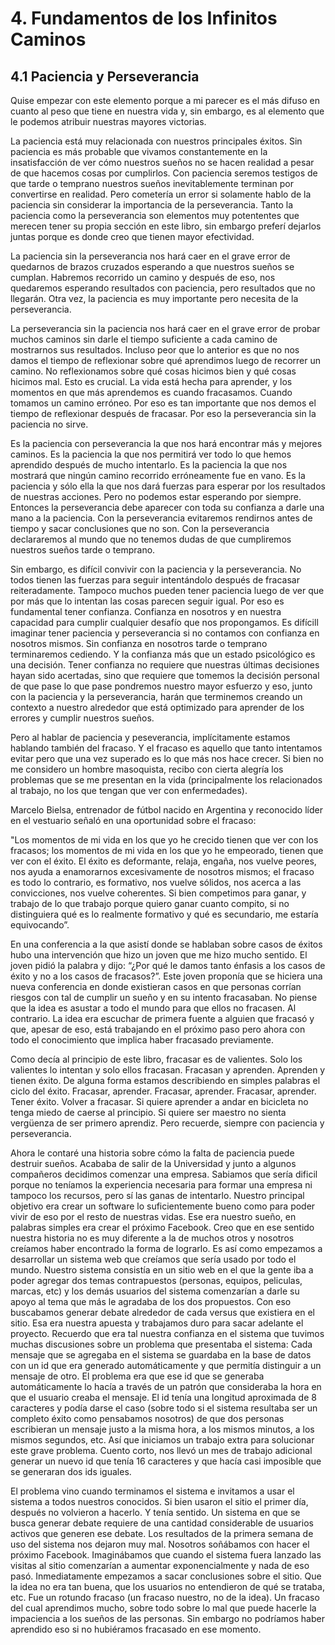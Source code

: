 # 4. Fundamentos de los Infinitos Caminos


## 4.1 Paciencia y Perseverancia

Quise empezar con este elemento porque a mi parecer es el más difuso en cuanto al peso que tiene en nuestra vida y, sin embargo, es al elemento que le podemos atribuir nuestras mayores victorias. 

La paciencia está muy relacionada con nuestros principales éxitos. Sin paciencia es más probable que vivamos constantemente en la insatisfacción de ver cómo nuestros sueños no se hacen realidad a pesar de que hacemos cosas por cumplirlos. Con paciencia seremos testigos de que tarde o temprano nuestros sueños inevitablemente terminan por convertirse en realidad. Pero cometería un error si solamente hablo de la paciencia sin considerar la importancia de la perseverancia. Tanto la paciencia como la perseverancia son elementos muy potententes que merecen tener su propia sección en este libro, sin embargo preferí dejarlos juntas porque es donde creo que tienen mayor efectividad. 

La paciencia sin la perseverancia nos hará caer en el grave error de quedarnos de brazos cruzados esperando a que nuestros sueños se cumplan. Habremos recorrido un camino y después de eso, nos quedaremos esperando resultados con paciencia, pero resultados que no llegarán. Otra vez, la paciencia es muy importante pero necesita de la perseverancia.

La perseverancia sin la paciencia nos hará caer en el grave error de probar muchos caminos sin darle el tiempo suficiente a cada camino de mostrarnos sus resultados. Incluso peor que lo anterior es que no nos damos el tiempo de reflexionar sobre qué aprendimos luego de recorrer un camino. No reflexionamos sobre qué cosas hicimos bien y qué cosas hicimos mal. Esto es crucial. La vida está hecha para aprender, y los momentos en que más aprendemos es cuando fracasamos. Cuando tomamos un camino erróneo. Por eso es tan importante que nos demos el tiempo de reflexionar después de fracasar. Por eso la perseverancia sin la paciencia no sirve.

Es la paciencia con perseverancia la que nos hará encontrar más y mejores caminos. Es la paciencia la que nos permitirá ver todo lo que hemos aprendido después de mucho intentarlo. Es la paciencia la que nos mostrará que ningún camino recorrido erróneamente fue en vano. Es la paciencia y sólo ella la que nos dará fuerzas para esperar por los resultados de nuestras acciones. Pero no podemos estar esperando por siempre. Entonces la perseverancia debe aparecer con toda su confianza a darle una mano a la paciencia. Con la perseverancia evitaremos rendirnos antes de tiempo y sacar conclusiones que no son. Con la perseverancia declararemos al mundo que no tenemos dudas de que cumpliremos nuestros sueños tarde o temprano.

Sin embargo, es difícil convivir con la paciencia y la perseverancia. No todos tienen las fuerzas para seguir intentándolo después de fracasar reiteradamente. Tampoco muchos pueden tener paciencia luego de ver que por más que lo intentan las cosas parecen seguir igual. Por eso es fundamental tener confianza. Confianza en nosotros y en nuestra capacidad para cumplir cualquier desafío que nos propongamos. Es difícill imaginar tener paciencia y perseverancia si no contamos con confianza en nosotros mismos. Sin confianza en nosotros tarde o temprano terminaremos cediendo. Y la confianza más que un estado psicológico es una decisión. Tener confianza no requiere que nuestras últimas decisiones hayan sido acertadas, sino que requiere que tomemos la decisión personal de que pase lo que pase pondremos nuestro mayor esfuerzo y eso, junto con la paciencia y la perseverancia, harán que terminemos creando un contexto a nuestro alrededor que está optimizado para aprender de los errores y cumplir nuestros sueños.

Pero al hablar de paciencia y peseverancia, implícitamente estamos hablando también del fracaso. Y el fracaso es aquello que tanto intentamos evitar pero que una vez superado es lo que más nos hace crecer. Si bien no me considero un hombre masoquista, recibo con cierta alegría los problemas que se me presentan en la vida (principalmente los relacionados al trabajo, no los que tengan que ver con enfermedades). 

Marcelo Bielsa, entrenador de fútbol nacido en Argentina y reconocido líder en el vestuario señaló en una oportunidad sobre el fracaso: 

"Los momentos de mi vida en los que yo he crecido tienen que ver con los fracasos; los momentos de mi vida en los que yo he empeorado, tienen que ver con el éxito. El éxito es deformante, relaja, engaña, nos vuelve peores, nos ayuda a enamorarnos excesivamente de nosotros mismos; el fracaso es todo lo contrario, es formativo, nos vuelve sólidos, nos acerca a las convicciones, nos vuelve coherentes. Si bien competimos para ganar, y trabajo de lo que trabajo porque quiero ganar cuanto compito, si no distinguiera qué es lo realmente formativo y qué es secundario, me estaría equivocando”.

En una conferencia a la que asistí donde se hablaban sobre casos de éxitos hubo una intervención que hizo un joven que me hizo mucho sentido. El joven pidió la palabra y dijo: “¿Por qué le damos tanto énfasis a los casos de éxito y no a los casos de fracasos?”. Este joven proponía que se hiciera una nueva conferencia en donde existieran casos en que personas corrían riesgos con tal de cumplir un sueño y en su intento fracasaban. No piense que la idea es asustar a todo el mundo para que ellos no fracasen. Al contrario. La idea era escuchar de primera fuente a alguien que fracasó y que, apesar de eso, está trabajando en el próximo paso pero ahora con todo el conocimiento que implica haber fracasado previamente. 

Como decía al principio de este libro, fracasar es de valientes. Solo los valientes lo intentan y solo ellos fracasan. Fracasan y aprenden. Aprenden y tienen éxito. De alguna forma estamos describiendo en simples palabras el ciclo del éxito. Fracasar, aprender. Fracasar, aprender. Fracasar, aprender. Tener éxito. Volver a fracasar. Si quiere aprender a andar en bicicleta no tenga miedo de caerse al principio. Si quiere ser maestro no sienta vergüenza de ser primero aprendiz. Pero recuerde, siempre con paciencia y perseverancia.

Ahora le contaré una historia sobre cómo la falta de paciencia puede destruir sueños. Acababa de salir de la Universidad y junto a algunos compañeros decidimos comenzar una empresa. Sabiamos que sería dificil porque no teníamos la experiencia necesaria para formar una empresa ni tampoco los recursos, pero sí las ganas de intentarlo. Nuestro principal objetivo era crear un software lo suficientemente bueno como para poder vivir de eso por el resto de nuestras vidas. Ese era nuestro sueño, en palabras simples era crear el próximo Facebook. Creo que en ese sentido nuestra historia no es muy diferente a la de muchos otros y nosotros creíamos haber encontrado la forma de lograrlo. Es así como empezamos a desarrollar un sistema web que creíamos que sería usado por todo el mundo. Nuestro sistema consistía en un sitio web en el que la gente iba a poder agregar dos temas contrapuestos (personas, equipos, peliculas, marcas, etc) y los demás usuarios del sistema comenzarían a darle su apoyo al tema que más le agradaba de los dos propuestos. Con eso buscabamos generar debate alrededor de cada versus que existiera en el sitio. Esa era nuestra apuesta y trabajamos duro para sacar adelante el proyecto. Recuerdo que era tal nuestra confianza en el sistema que tuvimos muchas discusiones sobre un problema que presentaba el sistema: Cada mensaje que se agregaba en el sistema se guardaba en la base de datos con un id que era generado automáticamente y que permitía distinguir a un mensaje de otro. El problema era que ese id que se generaba automáticamente lo hacía a través de un patrón que consideraba la hora en que el usuario creaba el mensaje. El id tenía una longitud aproximada de 8 caracteres y podía darse el caso (sobre todo si el sistema resultaba ser un completo éxito como pensabamos nosotros) de que dos personas escribieran un mensaje justo a la misma hora, a los mismos minutos, a los mismos segundos, etc. Así que iniciamos un trabajo extra para solucionar este grave problema. Cuento corto, nos llevó un mes de trabajo adicional generar un nuevo id que tenía 16 caracteres y que hacía casi imposible que se generaran dos ids iguales.

El problema vino cuando terminamos el sistema e invitamos a usar el sistema a todos nuestros conocidos. Si bien usaron el sitio el primer día, después no volvieron a hacerlo. Y tenía sentido. Un sistema en que se busca generar debate requiere de una cantidad considerable de usuarios activos que generen ese debate. Los resultados de la primera semana de uso del sistema nos dejaron muy mal. Nosotros soñábamos con hacer el próximo Facebook. Imaginábamos que cuando el sistema fuera lanzado las visitas al sitio comenzarían a aumentar exponencialmente y nada de eso pasó. Inmediatamente empezamos a sacar conclusiones sobre el sitio. Que la idea no era tan buena, que los usuarios no entendieron de qué se trataba, etc. Fue un rotundo fracaso (un fracaso nuestro, no de la idea). Un fracaso del cual aprendimos mucho, sobre todo sobre lo mal que puede hacerle la impaciencia a los sueños de las personas. Sin embargo no podríamos haber aprendido eso si no hubiéramos fracasado en ese momento.